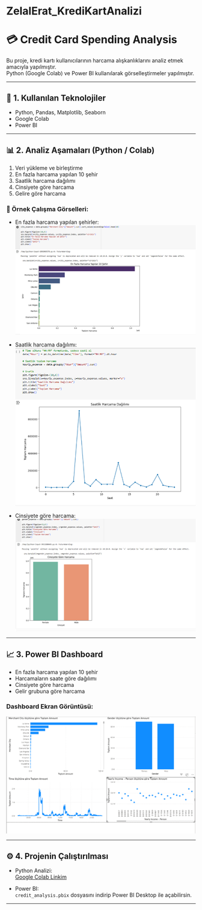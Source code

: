 # ZelalErat_KrediKartAnalizi
# 💳 Credit Card Spending Analysis

Bu proje, kredi kartı kullanıcılarının harcama alışkanlıklarını analiz etmek amacıyla yapılmıştır.  
Python (Google Colab) ve Power BI kullanılarak görselleştirmeler yapılmıştır.

---

## 🚀 1. Kullanılan Teknolojiler
- Python, Pandas, Matplotlib, Seaborn  
- Google Colab  
- Power BI  

---

## 📊 2. Analiz Aşamaları (Python / Colab)

1. Veri yükleme ve birleştirme  
2. En fazla harcama yapılan 10 şehir  
3. Saatlik harcama dağılımı  
4. Cinsiyete göre harcama  
5. Gelire göre harcama  

### 🔹 Örnek Çalışma Görselleri:
- En fazla harcama yapılan şehirler:
  ![Top 10 City](./colab_chart1.png)

- Saatlik harcama dağılımı:
  ![Hourly Expense](./colab_chart2.png)

- Cinsiyete göre harcama:
  ![Gender Expense](./colab_chart3.png)

---

## 📈 3. Power BI Dashboard

- En fazla harcama yapılan 10 şehir  
- Harcamaların saate göre dağılımı  
- Cinsiyete göre harcama  
- Gelir grubuna göre harcama  

### Dashboard Ekran Görüntüsü:
![PowerBI Dashboard](./dashboard.png)

---

## ⚙️ 4. Projenin Çalıştırılması

- Python Analizi:  
  [Google Colab Linkim](https://colab.research.google.com/drive/senin_linkin)  

- Power BI:  
  `credit_analysis.pbix` dosyasını indirip Power BI Desktop ile açabilirsin.

---

